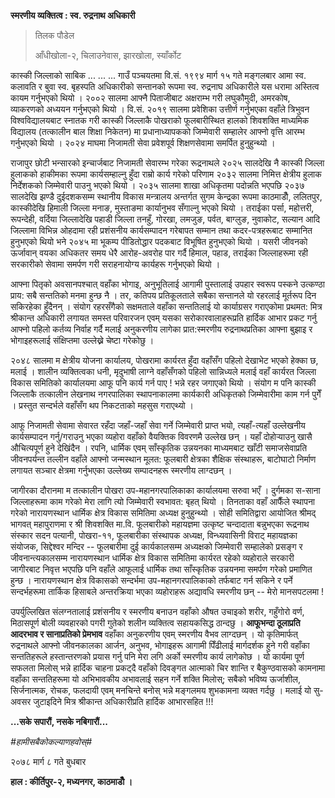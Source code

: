**स्मरणीय व्यक्तित्व : स्व. रुद्रनाथ अधिकारी**

> तिलक पौडेल
>
> आँधीखोला-२, चिलाउनेवास, झारखोला, स्याँर्कोट

कास्की जिल्लाको साबिक ... ... ... गाउँ पञ्चयतमा वि.सं. १९९४ मार्ग १५ गते
मङ्गलबार आमा स्व. कलावति र बुवा स्व. बृहस्पति अधिकारीको सन्तानको रूपमा स्व.
रुद्रनाघ अधिकारीले यस धरामा अस्तित्व कायम गर्नुभएको थियो । २००२ सालमा आफ्नै
पिताजीबाट अक्षराम्भ गरी लघुकौमुदी, अमरकोष, व्याकरणको अध्ययन गर्नुभएको थियो ।
वि.सं. २०१९ सालमा प्रवेशिका उत्तीर्ण गर्नुभएका वहाँले त्रिभुवन विश्वविद्यालयबाट स्नातक
गरी कास्की जिल्लाकै पोखराको फूलबारीस्थित हालको शिवशक्ति माध्यमिक विद्यालय
(तत्कालीन बाल शिक्षा निकेतन) मा प्रधानाध्यापकको जिम्मेवारी सम्हालेर आफ्नो वृत्ति
आरम्भ गर्नुभएको थियो । २०२४ माघमा निजामती सेवा प्रवेशपूर्व शिक्षणसेवामा समर्पित
हुनुहुन्थ्यो ।

राजापुर छोटी भन्सारको इन्चार्जबाट निजामती सेवारम्भ गरेका रूद्रनाथले २०२५ सालदेखि नै
कास्की जिल्ला हुलाकको हाकीमका रूपमा कार्यसम्हाल्नु हुँदा राम्रो कार्य गरेको परिणाम
२०३२ सालमा निमित्त क्षेत्रीय हुलाक निर्देशकको जिम्मेवारी पाउनु भएको थियो । २०३५
सालमा शाखा अधिकृतमा पदोन्नति भएपछि २०३७ सालदेखि झण्डै दुईदशकसम्म स्थानीय विकास
मन्त्रालय अन्तर्गत सुगम केन्द्रका रूपमा काठमाडौँ, ललितपुर, कास्कीदेखि हिमाली जिल्ला
मनाङ, मुस्ताङमा कार्यानुभव सँगाल्नु भएको थियो । तराईका पर्सा, महोत्तरी, रूपन्देही,
वर्दिया जिल्लादेखि पहाडी जिल्ला तनहुँ, गोरखा, लमजुङ, पर्वत, बाग्लुङ, नुवाकोट, सल्यान
आदि जिल्लामा विभिन्न ओहदामा रही प्रशंसनीय कार्यसम्पादन गरेबापत सम्मान तथा
कदर-पत्रहरूबाट सम्मानित हुनुभएको थियो भने २०४५ मा भूकम्प पीडितोद्धार पदकबाट
विभूषित हुनुभएको थियो । यसरी जीवनको ऊर्जावान् वयका अधिकतर समय धेरै आरोह-अवरोह
पार गर्दै हिमाल, पहाड, तराईका जिल्लाहरूमा रही सरकारीको सेवामा समर्पण गरी
सराहनायोग्य कार्यहरू गर्नुभएको थियो ।

आफ्ना पितृको अवसानपश्चात् वहाँका भोगाइ, अनुभूतिलाई आगामी पुस्तालाई उपहार स्वरूप
पस्कने उत्कण्ठा प्राय: सबै सन्ततिको मनमा हुन्छ नै । तर, कतिपय प्रतिकूलताले सबैका
सन्तानले यो रहरलाई मूर्तरूप दिन सकिरहेका हुँदैनन् । संयोग रहरसँगैको सक्षमताले वहाँका
सन्ततिलाई यो कार्याग्रसर गराएकोमा प्रथमत: मित्र श्रीकान्त अधिकारी लगायत समस्त
परिवारजन एवम् यसका सरोकारवालाहरूप्रति हार्दिक आभार प्रकट गर्नु आफ्नो पहिलो कर्तव्य
निर्वाह गर्दै मलाई अनुकरणीय लागेका प्रात:स्मरणीय रुद्रनाथप्रतिका आफ्ना बुझाइ र
भोगाइहरूलाई संक्षिप्तमा उल्लेख्ने चेष्टा गरेकोछु ।

२०४८ सालमा म क्षेत्रीय योजना कार्यालय, पोखरामा कार्यरत हुँदा वहाँसँग पहिलो देखाभेट
भएको हेक्का छ, मलाई । शालीन व्यक्तित्वका धनी, मृदुभाषी लाग्ने वहाँसँगको पहिलो
सान्निध्यले मलाई वहाँ कार्यरत जिल्ला विकास समितिको कार्यालयमा आफू पनि कार्य गर्न
पाए ! भन्ने रहर जगाएको थियो । संयोग म पनि कास्की जिल्लाकै तत्कालीन लेखनाथ
नगरपालिका स्थापनाकालमा कार्यकारी अधिकृतको जिम्मेवारीमा काम गर्न पुगेँ । प्रस्तुत
सन्दर्भले वहाँसँग थप निकटताको महसुस गराएथ्यो ।

आफू निजामती सेवामा सेवारत रहँदा जहाँ-जहाँ सेवा गर्ने जिम्मेवारी प्राप्त भयो,
त्यहाँ-त्यहाँ उल्लेखनीय कार्यसम्पादन गर्नु/गराउनु भएका व्यहोरा वहाँको वैयक्तिक विवरणमै
उल्लेख छन् । यहाँ दोहोर्‍याउनु खासै औचित्यपूर्ण हुने देखिंदैन । रपनि, धार्मिक एवम् साँस्कृतिक
उन्नयनका माध्यमबाट खाँटी समाजसेवाप्रति जीवनपर्यन्त तल्लीन वहाँले आफ्नो जन्मस्थान मूलत:
फूलबारी क्षेत्रका शैक्षिक संस्थाहरू, बाटोघाटो निर्माण लगायत सञ्चार क्षेत्रमा गर्नुभएका
उल्लेख्य सम्पादनहरू स्मरणीय लाग्दछन् ।

जागीरका दौरानमा म तत्कालीन पोखरा उप-महानगरपालिकाका कार्यालयमा सरुवा भएँ ।
दुर्गमका स-साना जिल्लाहरूमा काम गरेको मेरा लागि त्यो जिम्मेवारी स्वभावत: बृहत् थियो
। तिनताका वहाँ आफैँले स्थापना गरेको नारायणस्थान धार्मिक क्षेत्र विकास समितिमा अध्यक्ष
हुनुहुन्थ्यो । सोही समितिद्वारा आयोजित श्रीमद् भागवत् महापुराणमा र श्री शिवशक्ति
मा.वि. फूलबारीको महायज्ञमा उत्कृष्ट चन्दादाता बन्नुभएका रूद्रनाथ संस्कार सदन पत्यानी,
पोखरा-११, फूलबारीका संस्थापक अध्यक्ष, विन्ध्यवासिनी विराट् महायज्ञका संयोजक,
सिद्देश्वर मन्दिर -- फूलबारीमा दुई कार्यकालसम्म अध्यक्षको जिम्मेवारी सम्हालेको प्रसङ्ग र
जीवनान्त्यकालसम्म नारायणस्थान धार्मिक क्षेत्र विकास समितिमा कार्यरत रहेको व्यहोराले
सरकारी जागीरबाट निवृत्त भएपछि पनि वहाँले आफूलाई धार्मिक तथा साँस्कृतिक उन्नयनमा
समर्पण गरेको प्रमाणित हुन्छ । नारायणस्थान क्षेत्र विकासको सन्दर्भमा
उप-महानगरपालिकाको तर्फबाट गर्न सकिने र पर्ने सन्दर्भहरूमा तार्किक हिसाबले
अन्तरक्रिया भएका व्यहोराहरू अद्यावधि स्मरणीय छन् -- मेरो मानसपटलमा !

उपर्युल्लिखित संलग्नतालाई प्रशंसनीय र स्मरणीय बनाउन वहाँको औषत उचाइको शरीर,
गहुँगोरो वर्ण, मिठासपूर्ण बोली व्यवहारको पगरी गुतेको शलीन व्यक्तित्व सहायकसिद्ध
ठान्दछु । **आफूभन्दा ठूलाप्रति आदरभाव र सानाप्रतिको प्रेमभाव** वहाँका अनुकरणीय एवम्
स्मरणीय वैभव लाग्दछन् । यो कृतिमार्फत् रुद्रनाथले आफ्नो जीवनकालका आर्जन, अनुभव,
भोगाइहरू आगामी पिँढीलाई मार्गदर्शक हुने गरी वहाँका सन्ततिहरूले हस्तान्तरणको प्रयास
गर्नु पनि मेरा लगि अर्को स्मरणीय कार्य लागेकोछ । यो कार्यमा पूर्ण सफलता मिलोस् भन्ने
हार्दिक चाहना प्रकट्दै वहाँको दिवङ्गत आत्माको चिर शान्ति र बैकुण्ठवासको कामनामा
वहाँका सन्ततिहरूमा यो अभिभावकीय अभावलाई सहन गर्ने शक्ति मिलोस्; सबैको भविष्य
ऊर्जाशील, सिर्जनात्मक, रोचक, फलदायी एवम् मनचिन्ते बनोस् भन्ने मङ्गलमय शुभकामना व्यक्त
गर्दछु । मलाई यो सु-अवसर जुटाइदिने मित्र श्रीकान्त अधिकारीप्रति हार्दिक आभारसहित
!!!

**...सके सपारौं, नसके नबिगारौं...**

*#हामीसबैकोकल्याणहवोस्#*

२०७८ मार्ग ८ गते बुधबार

**हाल : कीर्तिपुर-२, मध्यनगर, काठमाडौँ ।**
